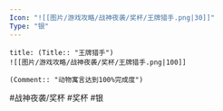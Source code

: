 ```yaml
---
Icon: "![[图片/游戏攻略/战神夜袭/奖杯/王牌猎手.png|30]]"
Type: "银"
---
```

```ad-common-silver-trophy
title: (Title:: "王牌猎手")
![[图片/游戏攻略/战神夜袭/奖杯/王牌猎手.png|100]]

(Comment:: "动物寓言达到100%完成度")
```

#战神夜袭/奖杯 #奖杯 #银
